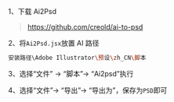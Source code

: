 1、下载 Ai2Psd

> https://github.com/creold/ai-to-psd

2、将`Ai2Psd.jsx`放置 AI 路径

```sh
安装路径\Adobe Illustrator\预设\zh_CN\脚本
```

3、选择“文件” → “脚本”→ “Ai2psd”执行

4、选择“文件”→ “导出”→ “导出为”，保存为`PSD`即可
